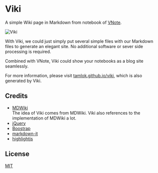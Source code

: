 # Viki
A simple Wiki page in Markdown from notebook of [VNote](https://tamlok.github.io/vnote).

![Viki](resources/viki.svg)

With Viki, we could just simply put several simple files with our Markdown files to generate an elegant site. No additional software or sever side processing is required.

Combined with VNote, Viki could show your notebooks as a blog site seamlessly.

For more information, please visit [tamlok.github.io/viki](https://tamlok.github.io/viki), which is also generated by Viki.

## Credits
- [MDWiki](http://dynalon.github.io/mdwiki/#!index.md)  
The idea of Viki comes from MDWiki. Viki also references to the implementation of MDWiki a lot.
- [jQuery](http://www.jquery.org/)
- [Boostrap](http://www.getbootstrap.com/)
- [markdown-it](https://github.com/markdown-it/markdown-it)
- [highlightjs](https://highlightjs.org/)

## License
[MIT](LICENSE)
